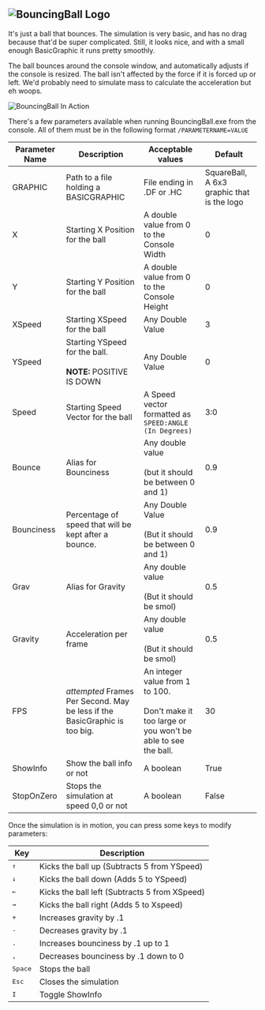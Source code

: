 ![BouncingBall Logo](https://media.discordapp.net/attachments/335464035921428480/790986552372101140/BouncingBallBannerTransparent.png)
----

It's just a ball that bounces. The simulation is very basic, and has no drag because that'd be super complicated. Still, it looks nice, and with a small enough BasicGraphic it runs pretty smoothly.

The ball bounces around the console window, and automatically adjusts if the console is resized. The ball isn't affected by the force if it is forced up or left. We'd probably need to simulate mass to calculate the acceleration but eh woops.

![BouncingBall In Action](https://cdn.discordapp.com/attachments/335464035921428480/790987631080112168/unknown.png)

There's a few parameters available when running BouncingBall.exe from the console. All of them must be in the following format `/PARAMETERNAME=VALUE`

|Parameter Name|Description|Acceptable values|Default|
|-|-|-|-|
|GRAPHIC|Path to a file holding a BASICGRAPHIC|File ending in .DF or .HC|SquareBall, A 6x3 graphic that is the logo|
|X|Starting X Position for the ball|A double value from 0 to the Console Width|0|
|Y|Starting Y Position for the ball|A double value from 0 to the Console Height|0|
|XSpeed|Starting XSpeed for the ball|Any Double Value|3|
|YSpeed|Starting YSpeed for the ball. <br><br> **NOTE:** POSITIVE IS DOWN|Any Double Value|0|
|Speed|Starting Speed Vector for the ball|A Speed vector formatted as `SPEED:ANGLE (In Degrees)`|3:0|
|Bounce|Alias for Bounciness|Any double value <br><br>(but it should be between 0 and 1)|0.9|
|Bounciness|Percentage of speed that will be kept after a bounce.|Any Double Value <br><br>(But it should be between 0 and 1)|0.9|
|Grav|Alias for Gravity|Any double value <br><br>(But it should be smol)|0.5|
|Gravity|Acceleration per frame|Any double value <br><br>(But it should be smol)|0.5|
|FPS|*attempted* Frames Per Second. May be less if the BasicGraphic is too big.|An integer value from 1 to 100. <br><br>Don't make it too large or you won't be able to see the ball.|30|
|ShowInfo|Show the ball info or not|A boolean|True|
|StopOnZero|Stops the simulation at speed 0,0 or not|A boolean|False|

Once the simulation is in motion, you can press some keys to modify parameters:

|Key|Description|
|-|-|
|<kbd>↑</kbd>|Kicks the ball up (Subtracts 5 from YSpeed)|
|<kbd>↓</kbd>|Kicks the ball down (Adds 5 to YSpeed)|
|<kbd>←</kbd>|Kicks the ball left (Subtracts 5 from XSpeed)|
|<kbd>→</kbd>|Kicks the ball right (Adds 5 to Xspeed)|
|<kbd>+</kbd>|Increases gravity by .1|
|<kbd>-</kbd>|Decreases gravity by .1|
|<kbd>.</kbd>|Increases bounciness by .1 up to 1|
|<kbd>,</kbd>|Decreases bounciness by .1 down to 0|
|<kbd>Space</kbd>|Stops the ball|
|<kbd>Esc</kbd>|Closes the simulation|
|<kbd>I</kbd>|Toggle ShowInfo|
